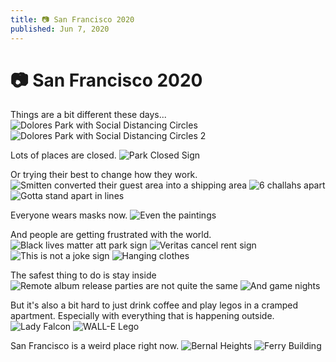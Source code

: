 ```yaml
---
title: 📷 San Francisco 2020
published: Jun 7, 2020
---
```


# 📷 San Francisco 2020

Things are a bit different these days... ![Dolores Park with Social Distancing Circles](https://static.bpev.me/blog/travel-san-francisco-2020/san-francisco-2020-01.jpeg) ![Dolores Park with Social Distancing Circles 2](https://static.bpev.me/blog/travel-san-francisco-2020/san-francisco-2020-02.jpeg)

Lots of places are closed. ![Park Closed Sign](https://static.bpev.me/blog/travel-san-francisco-2020/san-francisco-2020-03.jpeg)

Or trying their best to change how they work. ![Smitten converted their guest area into a shipping area](https://static.bpev.me/blog/travel-san-francisco-2020/san-francisco-2020-04.jpeg) ![6 challahs apart](https://static.bpev.me/blog/travel-san-francisco-2020/san-francisco-2020-05.jpeg) ![Gotta stand apart in lines](https://static.bpev.me/blog/travel-san-francisco-2020/san-francisco-2020-06.jpeg)

Everyone wears masks now. ![Even the paintings](https://static.bpev.me/blog/travel-san-francisco-2020/san-francisco-2020-07.jpeg)

And people are getting frustrated with the world. ![Black lives matter att park sign](https://static.bpev.me/blog/travel-san-francisco-2020/san-francisco-2020-08.jpeg) ![Veritas cancel rent sign](https://static.bpev.me/blog/travel-san-francisco-2020/san-francisco-2020-09.jpeg) ![This is not a joke sign](https://static.bpev.me/blog/travel-san-francisco-2020/san-francisco-2020-10.jpeg) ![Hanging clothes](https://static.bpev.me/blog/travel-san-francisco-2020/san-francisco-2020-11.jpeg)

The safest thing to do is stay inside ![Remote album release parties are not quite the same](https://static.bpev.me/blog/travel-san-francisco-2020/san-francisco-2020-12.png) ![And game nights](https://static.bpev.me/blog/travel-san-francisco-2020/san-francisco-2020-13.jpeg)

But it's also a bit hard to just drink coffee and play legos in a cramped apartment. Especially with everything that is happening outside. ![Lady Falcon](https://static.bpev.me/blog/travel-san-francisco-2020/san-francisco-2020-14.jpeg) ![WALL-E Lego](https://static.bpev.me/blog/travel-san-francisco-2020/san-francisco-2020-15.jpeg)

San Francisco is a weird place right now. ![Bernal Heights](https://static.bpev.me/blog/travel-san-francisco-2020/san-francisco-2020-16.jpeg) ![Ferry Building](https://static.bpev.me/blog/travel-san-francisco-2020/san-francisco-2020-17.jpeg)
